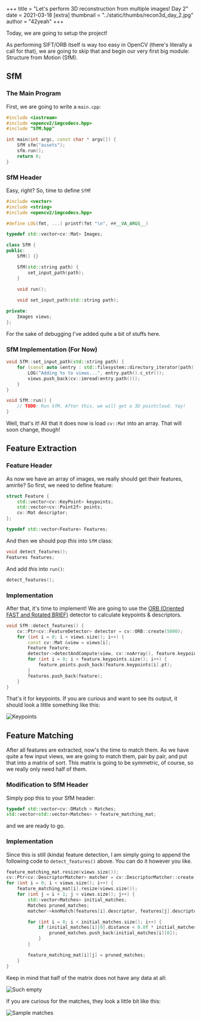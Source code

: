 +++
title = "Let's perform 3D reconstruction from multiple images! Day 2"
date = 2021-03-18
[extra]
thumbnail = "../static/thumbs/recon3d_day_2.jpg"
author = "42yeah"
+++

Today, we are going to setup the project! 

<!-- more -->

As performing SIFT/ORB itself is way too easy in OpenCV (there's literally a call for that), we are going to skip that and begin our very first big module: Structure from Motion (SfM).

## SfM

### The Main Program

First, we are going to write a `main.cpp`:

```c++
#include <iostream>
#include <opencv2/imgcodecs.hpp>
#include "SfM.hpp"

int main(int argc, const char * argv[]) {
    SfM sfm("assets");
    sfm.run();
    return 0;
}
```

### SfM Header

Easy, right? So, time to define `SfM`!

```c++
#include <vector>
#include <string>
#include <opencv2/imgcodecs.hpp>

#define LOG(fmt, ...) printf(fmt "\n", ##__VA_ARGS__)

typedef std::vector<cv::Mat> Images;

class SfM {
public:
    SfM() {}

    SfM(std::string path) {
        set_input_path(path);
    }
    
    void run();

    void set_input_path(std::string path);

private:
    Images views;
};
```

For the sake of debugging I've added quite a bit of stuffs here.

### SfM Implementation (For Now)

```c++
void SfM::set_input_path(std::string path) {
    for (const auto &entry : std::filesystem::directory_iterator(path)) {
        LOG("Adding %s to views...", entry.path().c_str());
        views.push_back(cv::imread(entry.path()));
    }
}

void SfM::run() { 
    // TODO: Run SfM. After this, we will get a 3D pointcloud. Yay!
}
```

Well, that's it! All that it does now is load `cv::Mat` into an array. That will soon change, though!

## Feature Extraction

### Feature Header

As now we have an array of images, we really should get their features, amirite? So first, we need to define feature:

```c++
struct Feature {
    std::vector<cv::KeyPoint> keypoints;
    std::vector<cv::Point2f> points;
    cv::Mat descriptor;
};

typedef std::vector<Feature> Features;
```

And then we should pop _this_ into `SfM` class:

```c++
void detect_features();
Features features;
```

And add _this_ into `run()`:

```c++
detect_features();
```

### Implementation

After that, it's time to implement! We are going to use the [ORB (Oriented FAST and Rotated BRIEF)](https://opencv-python-tutroals.readthedocs.io/en/latest/py_tutorials/py_feature2d/py_orb/py_orb.html) detector to calculate keypoints & descriptors.

```c++
void SfM::detect_features() {
    cv::Ptr<cv::FeatureDetector> detector = cv::ORB::create(5000);
    for (int i = 0; i < views.size(); i++) {
        const cv::Mat &view = views[i];
        Feature feature;
        detector->detectAndCompute(view, cv::noArray(), feature.keypoints, feature.descriptor);
        for (int i = 0; i < feature.keypoints.size(); i++) {
            feature.points.push_back(feature.keypoints[i].pt);
        }
        features.push_back(feature);
    }
}
```

That's it for keypoints. If you are curious and want to see its output, it should look a little something like this:

![Keypoints](keypoints.jpg)

## Feature Matching

After all features are extracted, now's the time to match them. As we have quite a few input views, we are going to match them, pair by pair, and put that into a matrix of sort. This matrix is going to be symmetric, of course, so we really only need half of them. 

### Modification to SfM Header

Simply pop this to your SfM header:

```c++
typedef std::vector<cv::DMatch > Matches;
std::vector<std::vector<Matches> > feature_matching_mat;
```

and we are ready to go.

### Implementation

Since this is still (kinda) feature detection, I am simply going to append the following code to `detect_features()` above. You can do it however you like.

```c++
feature_matching_mat.resize(views.size());
cv::Ptr<cv::DescriptorMatcher> matcher = cv::DescriptorMatcher::create("BruteForce-Hamming");
for (int i = 0; i < views.size(); i++) {
    feature_matching_mat[i].resize(views.size());
    for (int j = i + 1; j < views.size(); j++) {
        std::vector<Matches> initial_matches;
        Matches pruned_matches;
        matcher->knnMatch(features[i].descriptor, features[j].descriptor, initial_matches, 2);

        for (int i = 0; i < initial_matches.size(); i++) {
            if (initial_matches[i][0].distance < 0.8f * initial_matches[i][1].distance) {
                pruned_matches.push_back(initial_matches[i][0]);
            }
        }

        feature_matching_mat[i][j] = pruned_matches;
    }
}
```

Keep in mind that half of the matrix does not have any data at all:

![Such empty](nothing.png)

If you are curious for the matches, they look a little bit like this:

![Sample matches](sample_matches.jpg)


